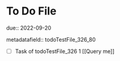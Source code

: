 # To Do File

due:: 2022-09-20

metadatafield:: todoTestFile_326_80

- [ ] Task of todoTestFile_326 1 [[Query me]]
